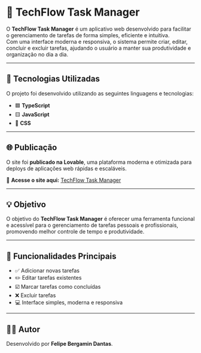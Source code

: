 # 🧠 TechFlow Task Manager

O **TechFlow Task Manager** é um aplicativo web desenvolvido para facilitar o gerenciamento de tarefas de forma simples, eficiente e intuitiva.  
Com uma interface moderna e responsiva, o sistema permite criar, editar, concluir e excluir tarefas, ajudando o usuário a manter sua produtividade e organização no dia a dia.  

---

## 🚀 Tecnologias Utilizadas

O projeto foi desenvolvido utilizando as seguintes linguagens e tecnologias:

- 🟦 **TypeScript**  
- 🟨 **JavaScript**  
- 🎨 **CSS**

---

## 🌐 Publicação

O site foi **publicado na Lovable**, uma plataforma moderna e otimizada para deploys de aplicações web rápidas e escaláveis.  

🔗 **Acesse o site aqui:** [TechFlow Task Manager](https://techflow-task-manager.lovable.app/)

---

## 💡 Objetivo

O objetivo do **TechFlow Task Manager** é oferecer uma ferramenta funcional e acessível para o gerenciamento de tarefas pessoais e profissionais, promovendo melhor controle de tempo e produtividade.

---

## 🧩 Funcionalidades Principais

- ✅ Adicionar novas tarefas  
- ✏️ Editar tarefas existentes  
- ☑️ Marcar tarefas como concluídas  
- ❌ Excluir tarefas  
- 💻 Interface simples, moderna e responsiva  

---

## 👨‍💻 Autor

Desenvolvido por **Felipe Bergamin Dantas**.
